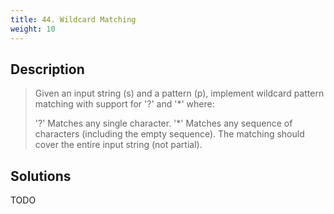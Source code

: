 ```yaml
---
title: 44. Wildcard Matching
weight: 10
---
```

## Description

> Given an input string (s) and a pattern (p), implement wildcard pattern matching with support for '?' and '*' where:
> 
> '?' Matches any single character.
> '*' Matches any sequence of characters (including the empty sequence).
> The matching should cover the entire input string (not partial).

## Solutions

TODO
